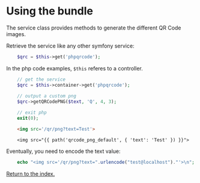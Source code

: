 Using the bundle
================

The service class provides methods to generate the different QR Code images.

Retrieve the service like any other symfony service:

```php
    $qrc = $this->get('phpqrcode');
```

In the php code examples, ``$this`` referes to a controller.

```php
    // get the service
    $qrc = $this->container->get('phpqrcode');
    
    // output a custom png
    $qrc->getQRCodePNG($text, 'Q', 4, 3);

    // exit php
    exit(0);
```

```html
    <img src='/qr/png?text=Test'>
```

```twig
    <img src="{{ path('qrcode_png_default', { 'text': 'Test' }) }}">
```

Eventually, you need to encode the text value:

```php
    echo "<img src='/qr/png?text=".urlencode("test@localhost")."'>\n";
```

[Return to the index.](index.md)